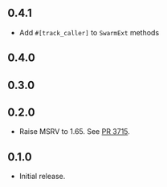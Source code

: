 ## 0.4.1

- Add `#[track_caller]` to `SwarmExt` methods

## 0.4.0

<!-- Update to libp2p-swarm v0.45.0 -->

## 0.3.0

## 0.2.0

- Raise MSRV to 1.65.
  See [PR 3715].

[PR 3715]: https://github.com/libp2p/rust-libp2p/pull/3715

## 0.1.0

- Initial release.

